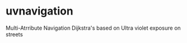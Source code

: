 uvnavigation
============

Multi-Atrribute Navigation Dijkstra's based on Ultra violet exposure on streets